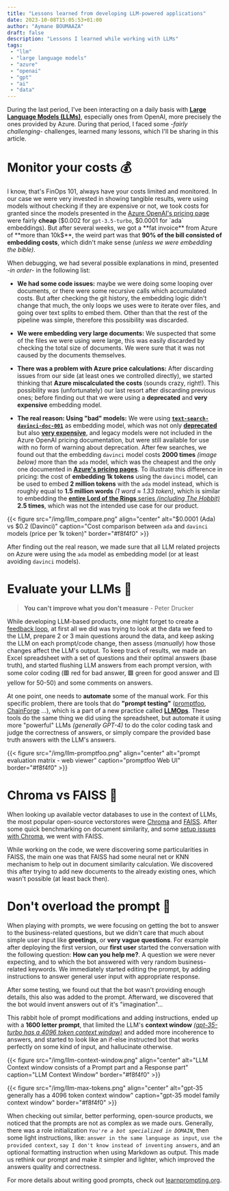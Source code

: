 ```yaml
---
title: "Lessons learned from developing LLM-powered applications"
date: 2023-10-08T15:05:53+01:00
author: "Aymane BOUMAAZA"
draft: false
description: "Lessons I learned while working with LLMs"
tags:
 - "llm"
 - "large language models"
 - "azure"
 - "openai"
 - "gpt"
 - "ai"
 - "data"
---
```


During the last period, I've been interacting on a daily basis with **[Large Language Models (LLMs)](https://www.elastic.co/what-is/large-language-models)**, especially ones from OpenAI, more precisely the ones provided by Azure. During that period, I faced some *-fairly challenging-* challenges, learned many lessons, which I'll be sharing in this article.

# Monitor your costs :moneybag:

I know, that's FinOps 101, always have your costs limited and monitored. In our case we were very invested in showing tangible results, were using models without checking if they are expensive or not, we took costs for granted since the models presented in the [Azure OpenAI's pricing page](https://azure.microsoft.com/en-us/pricing/details/cognitive-services/openai-service/) were fairly **cheap** ($0.002 for `gpt-3.5-turbo`, $0.0001 for `ada` embeddings). But after several weeks, we got a **fat invoice** from Azure of **more than 10k$**, the weird part was that **90% of the bill consisted of embedding costs**, which didn't make sense *(unless we were embedding the bible)*.

When debugging, we had several possible explanations in mind, presented *-in order-* in the following list:

- **We had some code issues:** maybe we were doing some looping over documents, or there were some recursive calls which accumulated costs. But after checking the git history, the embedding logic didn't change that much, the only loops we uses were to iterate over files, and going over text splits to embed them. Other than that the rest of the pipeline was simple, therefore this possibility was discarded.

- **We were embedding very large documents:** We suspected that some of the files we were using were large, this was easily discarded by checking the total size of documents. We  were sure that it was not caused by the documents themselves.

- **There was a problem with Azure price calculations:** After discarding issues from our side (at least ones we controlled directly), we started thinking that **Azure miscalculated the costs** (sounds crazy, right!). This possibility was (unfortunately) our last resort after discarding previous ones; before finding out that we were using a **deprecated** and **very expensive** embedding model.

- **The real reason: Using "bad" models:** We were using **[`text-search-davinci-doc-001`](https://learn.microsoft.com/en-us/azure/ai-services/openai/concepts/legacy-models#text-search-embedding)** as embedding model, which was not only **[deprecated](https://learn.microsoft.com/en-us/azure/ai-services/openai/concepts/legacy-models)** but also [**very expensive**](https://platform.openai.com/docs/deprecations/first-generation-text-embedding-models), and legacy models were not included in the Azure OpenAI pricing documentation, but were still available for use with no form of warning about deprecation. After few searches, we found out that the embedding `davinci` model costs **2000 times** *(image below)* more than the `ada` model, which was the cheapest and the only one documented in **[Azure's pricing pages](https://azure.microsoft.com/en-us/pricing/details/cognitive-services/openai-service/)**. To illustrate this difference in pricing: the cost of **embedding 1k tokens** using the `davinci` model, can be used to embed **2 million tokens** with the `ada` model instead, which is roughly equal to **1.5 million words** *(1 word ≈ 1.33 token)*, which is similar to embedding the [**entire Lord of the Rings** series *(including The Hobbit)*](https://blog.fostergrant.co.uk/2017/08/03/word-counts-popular-books-world/) **2.5 times**, which was not the intended use case for our product.

{{< figure src="/img/llm_compare.png" align="center" alt="$0.0001 (Ada) vs $0.2 (Davinci)" caption="Cost comparison between `ada` and `davinci` models (price per 1k token)" border="#f8f4f0" >}}

After finding out the real reason, we made sure that all LLM related projects on Azure were using the `ada` model as embedding model (or at least avoiding `davinci` models).

# Evaluate your LLMs :repeat:

> **You can't improve what you don't measure** - Peter Drucker

While developing LLM-based products, one might forget to create a [feedback loop](https://c3.ai/glossary/features/feedback-loop/), at first all we did was trying to look at the data we feed to the LLM, prepare 2 or 3 main questions around the data, and keep asking the LLM on each prompt/code change, then assess (*manually*) how those changes affect the LLM's output. To keep track of results, we made an Excel spreadsheet with a set of questions and their optimal answers (base truth), and started flushing LLM answers from each prompt version, with some color coding (:red_square: red for bad answer, :green_square: green for good answer and :yellow_square: yellow for 50-50) and some comments on answers.

At one point, one needs to **automate** some of the manual work. For this specific problem, there are tools that do **"prompt testing"** ([promptfoo](https://github.com/promptfoo/promptfoo), [ChainForge](https://github.com/ianarawjo/ChainForge) ...), which is a part of a new practice called **[LLMOps](https://www.databricks.com/glossary/llmops)**. These tools do the same thing we did using the spreadsheet, but automate it using more "powerful" LLMs *(generally GPT-4)* to do the color coding task and judge the correctness of answers, or simply compare the provided base truth answers with the LLM's answers.

{{< figure src="/img/llm-promptfoo.png" align="center" alt="prompt evaluation matrix - web viewer" caption="promptfoo Web UI" border="#f8f4f0" >}}

# Chroma vs FAISS :mag_right:

When looking up available vector databases to use in the context of LLMs, the most popular open-source vectorstores were [Chroma](https://github.com/chroma-core/chroma) and [FAISS](https://github.com/facebookresearch/faiss). After some quick benchmarking on document similarity, and some [setup issues with Chroma](https://github.com/chroma-core/chroma/issues/189), we went with FAISS.

While working on the code, we were discovering some particularities in FAISS, the main one was that FAISS had some neural net or KNN mechanism to help out in document similarity calculation. We discovered this after trying to add new documents to the already existing ones, which wasn't possible (at least back then).

# Don't overload the prompt :exploding_head:

When playing with prompts, we were focusing on getting the bot to answer to the business-related questions, but we didn't care that much about simple user input like **greetings**, or **very vague questions**. For example after deploying the first version, our **first user** started the conversation with the following question: **How can you help me?**. A question we were never expecting, and to which the bot answered with very random business-related keywords. We immediately started editing the prompt, by adding instructions to answer general user input with appropriate response.

After some testing, we found out that the bot wasn't providing enough details, this also was added to the prompt. Afterward, we discovered that the bot would invent answers out of it's "imagination"...

This rabbit hole of prompt modifications and adding instructions, ended up with a **1600 letter prompt**, that limited the LLM's **context window** *[(gpt-35-turbo has a 4096 token context window)](https://learn.microsoft.com/en-us/azure/ai-services/openai/concepts/models#gpt-35-models)* and added more incoherence to answers, and started to look like an if-else instructed bot that works perfectly on some kind of input, and hallucinate otherwise.

{{< figure src="/img/llm-context-window.png" align="center" alt="LLM Context window consists of a Prompt part and a Response part" caption="LLM Context Window" border="#f8f4f0" >}}

{{< figure src="/img/llm-max-tokens.png" align="center" alt="gpt-35 generally has a 4096 token context window" caption="gpt-35 model family context window" border="#f8f4f0" >}}

When checking out similar, better performing, open-source products, we noticed that the prompts are not as complex as we made ours. Generally, there was a role initialization *`You're a bot specialized in DOMAIN`*, then some light instructions, like: `answer in the same language as input`, `use the provided context`, `say I don't know instead of inventing answers`, and an optional formatting instruction when using Markdown as output. This made us rethink our prompt and make it simpler and lighter, which improved the answers quality and correctness.

For more details about writing good prompts, check out [learnprompting.org](https://learnprompting.org/).
